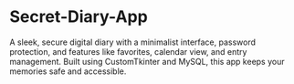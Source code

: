# Secret-Diary-App
A sleek, secure digital diary with a minimalist interface, password protection, and features like favorites, calendar view, and entry management. Built using CustomTkinter and MySQL, this app keeps your memories safe and accessible.
